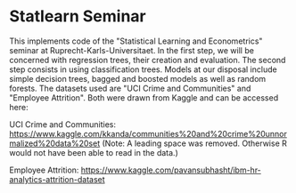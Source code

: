# Statlearn Seminar
This implements code of the "Statistical Learning and Econometrics" seminar at Ruprecht-Karls-Universitaet. In the first step, we will be concerned with regression trees, their creation and evaluation. The second step consists in using classification trees. Models at our disposal include simple decision trees, bagged and boosted models as well as random forests. The datasets used are  "UCI Crime and Communities" and "Employee Attrition". Both were drawn from Kaggle and can be accessed here:

UCI Crime and Communities:
https://www.kaggle.com/kkanda/communities%20and%20crime%20unnormalized%20data%20set
(Note: A leading space was removed. Otherwise R would not have been able to read in the data.)

Employee Attrition:
https://www.kaggle.com/pavansubhasht/ibm-hr-analytics-attrition-dataset
